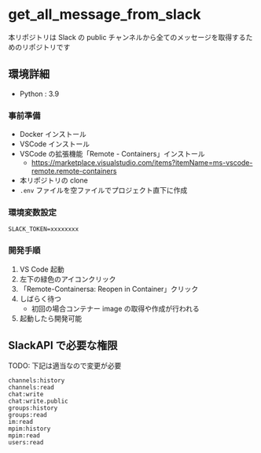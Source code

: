 # get_all_message_from_slack

本リポジトリは Slack の public チャンネルから全てのメッセージを取得するためのリポジトリです

## 環境詳細

- Python : 3.9

### 事前準備

- Docker インストール
- VSCode インストール
- VSCode の拡張機能「Remote - Containers」インストール
  - https://marketplace.visualstudio.com/items?itemName=ms-vscode-remote.remote-containers
- 本リポジトリの clone
- `.env` ファイルを空ファイルでプロジェクト直下に作成

### 環境変数設定

```
SLACK_TOKEN=xxxxxxxx
```

### 開発手順

1. VS Code 起動
2. 左下の緑色のアイコンクリック
3. 「Remote-Containersa: Reopen in Container」クリック
4. しばらく待つ
   - 初回の場合コンテナー image の取得や作成が行われる
5. 起動したら開発可能

## SlackAPI で必要な権限

TODO: 下記は適当なので変更が必要

```
channels:history
channels:read
chat:write
chat:write.public
groups:history
groups:read
im:read
mpim:history
mpim:read
users:read
```
